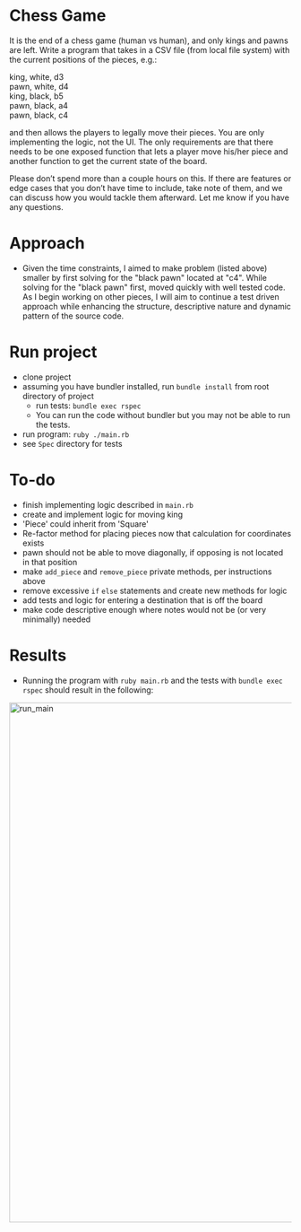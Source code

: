 # Chess Game
It is the end of a chess game (human vs human), and only kings and pawns are left. Write a program that takes in a CSV file (from local file system) with the current positions of the pieces, e.g.:

king, white, d3 <br>
pawn, white, d4 <br>
king, black, b5 <br>
pawn, black, a4 <br>
pawn, black, c4 <br>

and then allows the players to legally move their pieces. You are only implementing the logic, not the UI. The only requirements are that there needs to be one exposed function that lets a player move his/her piece and another function to get the current state of the board.

Please don’t spend more than a couple hours on this. If there are features or edge cases that you don’t have time to include, take note of them, and we can discuss how you would tackle them afterward. Let me know if you have any questions.


# Approach
- Given the time constraints, I aimed to make problem (listed above) smaller by first solving for the "black pawn" located at "c4". While solving for the "black pawn" first, moved quickly with well tested code. As I begin working on other pieces, I will aim to continue a test driven approach while enhancing the structure, descriptive nature and dynamic pattern of the source code.

# Run project
- clone project
- assuming you have bundler installed, run `bundle install` from root directory of project
  - run tests: `bundle exec rspec`
  - You can run the code without bundler but you may not be able to run the tests.
- run program: `ruby ./main.rb`
- see `Spec` directory for tests

# To-do
- finish implementing logic described in `main.rb`
- create and implement logic for moving king
- 'Piece' could inherit from 'Square'
- Re-factor method for placing pieces now that calculation for coordinates exists
- pawn should not be able to move diagonally, if opposing is not located in that position
- make `add_piece` and `remove_piece` private methods, per instructions above
- remove excessive `if` `else` statements and create new methods for logic
- add tests and logic for entering a destination that is off the board
- make code descriptive enough where notes would not be (or very minimally) needed

# Results
- Running the program with `ruby main.rb` and the tests with `bundle exec rspec` should result in the following:
<img width="927" alt="run_main" src="https://user-images.githubusercontent.com/7623147/30287262-43fec116-96d9-11e7-9e13-26102ad6d42f.png">

